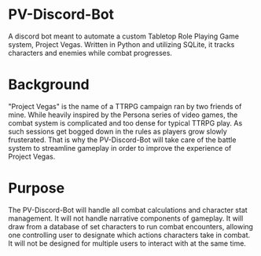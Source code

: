 # PV-Discord-Bot
A discord bot meant to automate a custom Tabletop Role Playing Game system, Project Vegas. Written in Python and utilizing SQLite, it tracks characters and enemies while combat progresses.

# Background
"Project Vegas" is the name of a TTRPG campaign ran by two friends of mine. While heavily inspired by the Persona series of video games, the combat system is complicated and too dense for typical TTRPG play. As such sessions get bogged down in the rules as players grow slowly frusterated. That is why the PV-Discord-Bot will take care of the battle system to streamline gameplay in order to improve the experience of Project Vegas.

# Purpose
The PV-Discord-Bot will handle all combat calculations and character stat management. It will not handle narrative components of gameplay. It will draw from a database of set characters to run combat encounters, allowing one controlling user to designate which actions characters take in combat. It will not be designed for multiple users to interact with at the same time.
